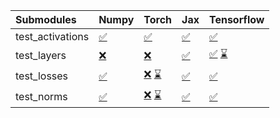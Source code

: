 | Submodules       | Numpy                                                                                                                           | Torch                                                                                                                                                                                                                                                             | Jax                                                                                                                             | Tensorflow                                                                                                                                                                                                                                                        |
|:-----------------|:--------------------------------------------------------------------------------------------------------------------------------|:------------------------------------------------------------------------------------------------------------------------------------------------------------------------------------------------------------------------------------------------------------------|:--------------------------------------------------------------------------------------------------------------------------------|:------------------------------------------------------------------------------------------------------------------------------------------------------------------------------------------------------------------------------------------------------------------|
| test_activations | <a href="https://github.com/unifyai/ivy/runs/8074189312?check_suite_focus=true" rel="noopener noreferrer" target="_blank">✅</a> | <a href="https://github.com/unifyai/ivy/runs/8074190108?check_suite_focus=true" rel="noopener noreferrer" target="_blank">✅</a>                                                                                                                                   | <a href="https://github.com/unifyai/ivy/runs/8074190817?check_suite_focus=true" rel="noopener noreferrer" target="_blank">✅</a> | <a href="https://github.com/unifyai/ivy/runs/8074191465?check_suite_focus=true" rel="noopener noreferrer" target="_blank">✅</a>                                                                                                                                   |
| test_layers      | <a href="https://github.com/unifyai/ivy/runs/8074189473?check_suite_focus=true" rel="noopener noreferrer" target="_blank">❌</a> | <a href="https://github.com/unifyai/ivy/runs/8074190313?check_suite_focus=true" rel="noopener noreferrer" target="_blank">❌</a>                                                                                                                                   | <a href="https://github.com/unifyai/ivy/runs/8074190995?check_suite_focus=true" rel="noopener noreferrer" target="_blank">✅</a> | <a href="https://github.com/unifyai/ivy/runs/8074071239?check_suite_focus=true" rel="noopener noreferrer" target="_blank">✅</a>   <a href="https://github.com/unifyai/ivy/runs/8074191606?check_suite_focus=true" rel="noopener noreferrer" target="_blank">⌛</a> |
| test_losses      | <a href="https://github.com/unifyai/ivy/runs/8074189638?check_suite_focus=true" rel="noopener noreferrer" target="_blank">✅</a> | <a href="https://github.com/unifyai/ivy/runs/8074069810?check_suite_focus=true" rel="noopener noreferrer" target="_blank">❌</a>   <a href="https://github.com/unifyai/ivy/runs/8074190468?check_suite_focus=true" rel="noopener noreferrer" target="_blank">⌛</a> | <a href="https://github.com/unifyai/ivy/runs/8074191128?check_suite_focus=true" rel="noopener noreferrer" target="_blank">✅</a> | <a href="https://github.com/unifyai/ivy/runs/8074191747?check_suite_focus=true" rel="noopener noreferrer" target="_blank">✅</a>                                                                                                                                   |
| test_norms       | <a href="https://github.com/unifyai/ivy/runs/8074189864?check_suite_focus=true" rel="noopener noreferrer" target="_blank">✅</a> | <a href="https://github.com/unifyai/ivy/runs/8074070023?check_suite_focus=true" rel="noopener noreferrer" target="_blank">❌</a>   <a href="https://github.com/unifyai/ivy/runs/8074190637?check_suite_focus=true" rel="noopener noreferrer" target="_blank">⌛</a> | <a href="https://github.com/unifyai/ivy/runs/8074191296?check_suite_focus=true" rel="noopener noreferrer" target="_blank">✅</a> | <a href="https://github.com/unifyai/ivy/runs/8074191909?check_suite_focus=true" rel="noopener noreferrer" target="_blank">✅</a>                                                                                                                                   |